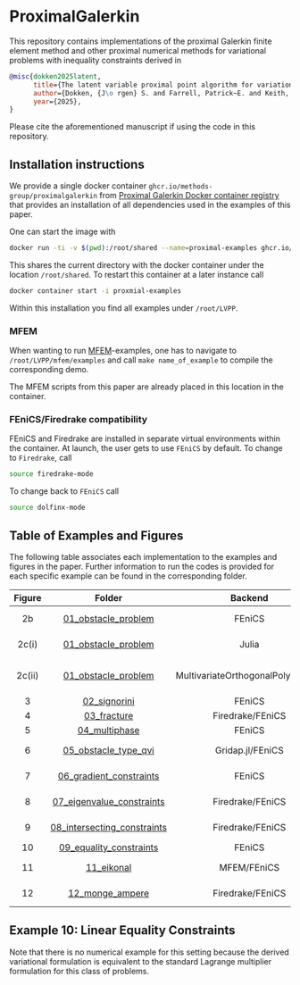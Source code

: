 # ProximalGalerkin

This repository contains implementations of the proximal Galerkin finite element method and other proximal numerical methods for variational problems with inequality constraints derived in

```bibtex
@misc{dokken2025latent,
      title={The latent variable proximal point algorithm for variational problems with constraints},
      author={Dokken, {J\o rgen} S. and Farrell, Patrick~E. and Keith, Brendan and Papadopoulos, Ioannis~P.A. and Surowiec, Thomas~M.},
      year={2025},
}
```

Please cite the aforementioned manuscript if using the code in this repository.

## Installation instructions

We provide a single docker container `ghcr.io/methods-group/proximalgalerkin` from [Proximal Galerkin Docker container registry](https://github.com/METHODS-Group/ProximalGalerkin/pkgs/container/proximalgalerkin) that provides an installation of all dependencies used in the examples of this paper.

One can start the image with 
```bash
docker run -ti -v $(pwd):/root/shared --name=proximal-examples ghcr.io/methods-group/proximalgalerkin@sha256:360a5f7bc991157d146cccab764e5d24a0953ba8c838291c92e20fa3391c5eb6
```
This shares the current directory with the docker container under the location `/root/shared`.
To restart this container at a later instance call
```bash
docker container start -i proxmial-examples
```

Within this installation you find all examples under `/root/LVPP`.

### MFEM
When wanting to run [MFEM](https://mfem.org/)-examples, one has to navigate to
 `/root/LVPP/mfem/examples` and call `make name_of_example` to compile the corresponding demo.

The MFEM scripts from this paper are already placed in this location in the container.

### FEniCS/Firedrake compatibility
FEniCS and Firedrake are installed in separate virtual environments within the container.
At launch, the user gets to use `FEniCS` by default.
To change to `Firedrake`, call
```bash
source firedrake-mode
```
To change back to `FEniCS` call
```bash
source dolfinx-mode
```



## Table of Examples and Figures

The following table associates each implementation to the examples and figures in the paper. Further information to run the codes is provided for each specific example can be found in the corresponding folder.

| Figure |                                 Folder                                 |              Backend              | Problem Type            |
| :----: | :--------------------------------------------------------------------: | :-------------------------------: | ---------------------------- |
|   2b   |         [01_obstacle_problem](./examples/01_obstacle_problem/)         |              FEniCS               | Obstacle problem (FEM)       |
| 2c(i)  |         [01_obstacle_problem](./examples/01_obstacle_problem/)         |               Julia               | Obstacle problem (FD)        |
| 2c(ii) |         [01_obstacle_problem](./examples/01_obstacle_problem/)         | MultivariateOrthogonalPolynomials | Obstacle problem (Spectral)  |
|   3    |                [02_signorini](./examples/02_signorini)                 |              FEniCS               | Signorini                    |
|   4    |                 [03_fracture](./examples/03_fracture/)                 |         Firedrake/FEniCS          | Fracture                     |
|   5    |               [04_multiphase](./examples/04_multiphase)                |              FEniCS               | Cahn-Hilliard                |
|   6    |        [05_obstacle_type_qvi](./examples/05_obstacle_type_qvi/)        |         Gridap.jl/FEniCS          | Thermoforming QVI            |
|   7    |     [06_gradient_constraints](./examples/06_gradient_constraints)      |              FEniCS               | Gradient constraint          |
|   8    |   [07_eigenvalue_constraints](./examples/07_eigenvalue_constraints)    |         Firedrake/FEniCS          | Landau–de Gennes             |
|   9    | [08_intersecting_constraints](./examples/08_intersecting_constraints/) |         Firedrake/FEniCS          | Intersections of constraints |
|   10   |     [09_equality_constraints](./examples/09_equality_constraints)      |              FEniCS               | Harmonic map                 |
|   11   |                  [11_eikonal](./examples/11_eikonal)                   |            MFEM/FEniCS            | Eikonal equation             |
|   12   |             [12_monge_ampere](./examples/12_monge_ampere)              |         Firedrake/FEniCS          | Monge-Ampere                 |

## Example 10: Linear Equality Constraints

Note that there is no numerical example for this setting because the derived variational formulation is equivalent to the standard Lagrange multiplier formulation for this class of problems.
